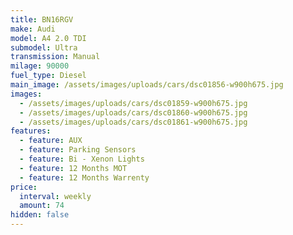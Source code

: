 ```yaml
---
title: BN16RGV
make: Audi
model: A4 2.0 TDI
submodel: Ultra
transmission: Manual
milage: 90000
fuel_type: Diesel
main_image: /assets/images/uploads/cars/dsc01856-w900h675.jpg
images:
  - /assets/images/uploads/cars/dsc01859-w900h675.jpg
  - /assets/images/uploads/cars/dsc01860-w900h675.jpg
  - /assets/images/uploads/cars/dsc01861-w900h675.jpg
features:
  - feature: AUX
  - feature: Parking Sensors
  - feature: Bi - Xenon Lights
  - feature: 12 Months MOT
  - feature: 12 Months Warrenty
price:
  interval: weekly
  amount: 74
hidden: false
---
```


